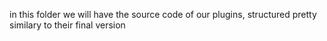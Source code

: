 in this folder we will have the source code of our plugins, structured pretty similary to their final version
